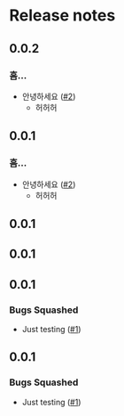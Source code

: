# Release notes

<!-- do not remove -->

## 0.0.2
### 흠...

- 안녕하세요 ([#2](https://github.com/deep-diver/fastrelease_test/issues/2))
  - 허허허


## 0.0.1
### 흠...

- 안녕하세요 ([#2](https://github.com/deep-diver/fastrelease_test/issues/2))
  - 허허허


## 0.0.1




## 0.0.1




## 0.0.1


### Bugs Squashed

- Just testing ([#1](https://github.com/deep-diver/fastrelease_test/issues/1))


## 0.0.1


### Bugs Squashed

- Just testing ([#1](https://github.com/deep-diver/fastrelease_test/issues/1))

